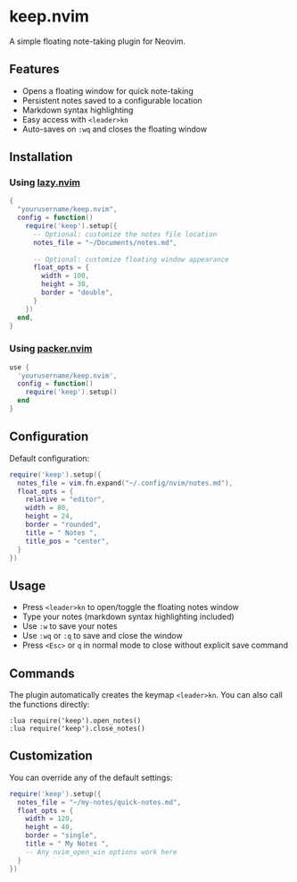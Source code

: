 # keep.nvim

A simple floating note-taking plugin for Neovim.

## Features

- Opens a floating window for quick note-taking
- Persistent notes saved to a configurable location
- Markdown syntax highlighting
- Easy access with `<leader>kn`
- Auto-saves on `:wq` and closes the floating window

## Installation

### Using [lazy.nvim](https://github.com/folke/lazy.nvim)

```lua
{
  "yourusername/keep.nvim",
  config = function()
    require('keep').setup({
      -- Optional: customize the notes file location
      notes_file = "~/Documents/notes.md",
      
      -- Optional: customize floating window appearance
      float_opts = {
        width = 100,
        height = 30,
        border = "double",
      }
    })
  end,
}
```

### Using [packer.nvim](https://github.com/wbthomason/packer.nvim)

```lua
use {
  'yourusername/keep.nvim',
  config = function()
    require('keep').setup()
  end
}
```

## Configuration

Default configuration:

```lua
require('keep').setup({
  notes_file = vim.fn.expand("~/.config/nvim/notes.md"),
  float_opts = {
    relative = "editor",
    width = 80,
    height = 24,
    border = "rounded",
    title = " Notes ",
    title_pos = "center",
  }
})
```

## Usage

- Press `<leader>kn` to open/toggle the floating notes window
- Type your notes (markdown syntax highlighting included)
- Use `:w` to save your notes
- Use `:wq` or `:q` to save and close the window
- Press `<Esc>` or `q` in normal mode to close without explicit save command

## Commands

The plugin automatically creates the keymap `<leader>kn`. You can also call the functions directly:

```vim
:lua require('keep').open_notes()
:lua require('keep').close_notes()
```

## Customization

You can override any of the default settings:

```lua
require('keep').setup({
  notes_file = "~/my-notes/quick-notes.md",
  float_opts = {
    width = 120,
    height = 40,
    border = "single",
    title = " My Notes ",
    -- Any nvim_open_win options work here
  }
})
```

